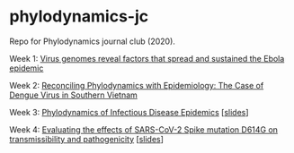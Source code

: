 # phylodynamics-jc
Repo for Phylodynamics journal  club (2020).

Week 1: [Virus genomes reveal factors that spread and sustained the Ebola epidemic](https://www.nature.com/articles/nature22040)

Week 2: [Reconciling Phylodynamics with Epidemiology: The Case of Dengue Virus in Southern Vietnam](https://academic.oup.com/mbe/article/31/2/258/997581)

Week 3: [Phylodynamics of Infectious Disease Epidemics](https://www.genetics.org/content/183/4/1421.short) [[slides](week-3/slides.pdf)]

Week 4: [Evaluating the effects of SARS-CoV-2 Spike mutation D614G on transmissibility and pathogenicity](https://www.medrxiv.org/content/10.1101/2020.07.31.20166082v1.full.pdf+html) [[slides](https://docs.google.com/presentation/d/1WKupIXoRd_LePDaB1g7Sh_UEWytH7LWeOQvEmLAcb4A/edit?usp=sharing)]
